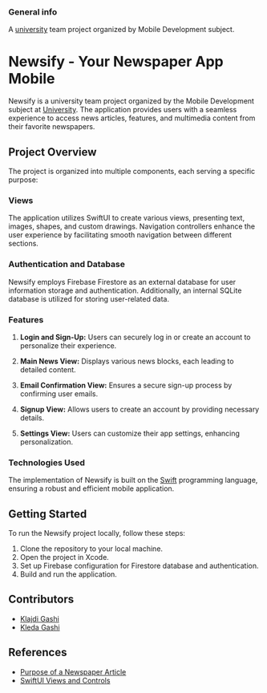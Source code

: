 ### General info

A [university](https://fiek.uni-pr.edu) team project organized by Mobile Development subject.

# Newsify - Your Newspaper App Mobile

Newsify is a university team project organized by the Mobile Development subject at [University](https://fiek.uni-pr.edu). The application provides users with a seamless experience to access news articles, features, and multimedia content from their favorite newspapers.

## Project Overview

The project is organized into multiple components, each serving a specific purpose:

### Views

The application utilizes SwiftUI to create various views, presenting text, images, shapes, and custom drawings. Navigation controllers enhance the user experience by facilitating smooth navigation between different sections.

### Authentication and Database

Newsify employs Firebase Firestore as an external database for user information storage and authentication. Additionally, an internal SQLite database is utilized for storing user-related data.


### Features

1. **Login and Sign-Up:** Users can securely log in or create an account to personalize their experience.

2. **Main News View:** Displays various news blocks, each leading to detailed content.

3. **Email Confirmation View:** Ensures a secure sign-up process by confirming user emails.

4. **Signup View:** Allows users to create an account by providing necessary details.

5. **Settings View:** Users can customize their app settings, enhancing personalization.

### Technologies Used

The implementation of Newsify is built on the [Swift](https://www.swift.org/) programming language, ensuring a robust and efficient mobile application.

## Getting Started

To run the Newsify project locally, follow these steps:

1. Clone the repository to your local machine.
2. Open the project in Xcode.
3. Set up Firebase configuration for Firestore database and authentication.
4. Build and run the application.

## Contributors

- [Klajdi Gashi](https://github.com/KlajdiGashi)
- [Kleda Gashi](https://github.com/kledagashi)



## References

- [Purpose of a Newspaper Article](https://studyrocket.co.uk/revision/gcse-english-language-ocr/transactional-writing/newspaper-article-purpose)
- [SwiftUI Views and Controls](https://medium.com/@kalyan.parise/swiftui-views-and-controls-986479f734b#:~:text=Views%20represent%20text%2C%20images%2C%20shapes,laying%20out%20the%20user%20interface.)

